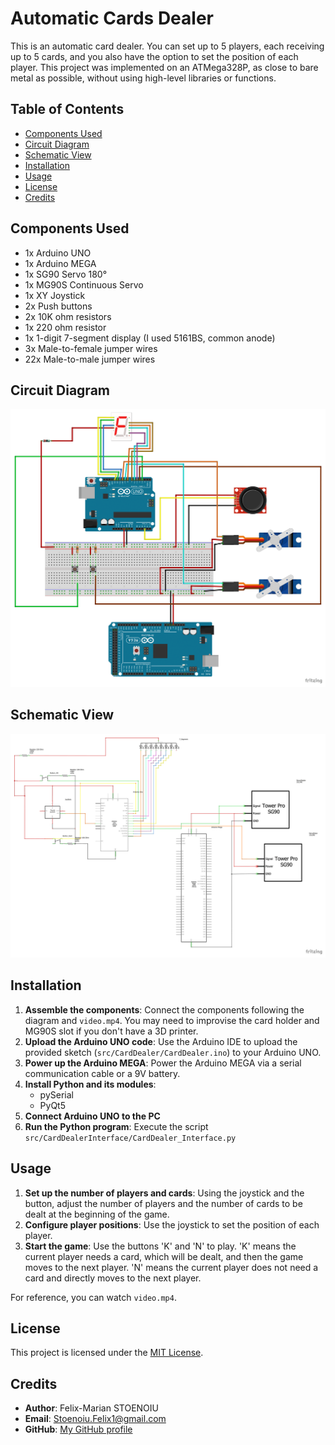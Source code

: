 # Automatic Cards Dealer

This is an automatic card dealer. You can set up to 5 players, each receiving up to 5 cards, and you also have the option to set the position of each player. This project was implemented on an ATMega328P, as close to bare metal as possible, without using high-level libraries or functions.

## Table of Contents
- [Components Used](#components-used)
- [Circuit Diagram](#circuit-diagram)
- [Schematic View](#schematic-view)
- [Installation](#installation)
- [Usage](#usage)
- [License](#license)
- [Credits](#credits)

## Components Used
- 1x Arduino UNO
- 1x Arduino MEGA
- 1x SG90 Servo 180°
- 1x MG90S Continuous Servo
- 1x XY Joystick
- 2x Push buttons
- 2x 10K ohm resistors
- 1x 220 ohm resistor
- 1x 1-digit 7-segment display (I used 5161BS, common anode)
- 3x Male-to-female jumper wires
- 22x Male-to-male jumper wires

## Circuit Diagram
![Circuit Diagram](diagrams/CardDealer_bb-1.png)

## Schematic View
![Schematic View](diagrams/CardDealer_schem-1.png)

## Installation
1. **Assemble the components**: Connect the components following the diagram and `video.mp4`. You may need to improvise the card holder and MG90S slot if you don't have a 3D printer.
2. **Upload the Arduino UNO code**: Use the Arduino IDE to upload the provided sketch (`src/CardDealer/CardDealer.ino`) to your Arduino UNO.
3. **Power up the Arduino MEGA**: Power the Arduino MEGA via a serial communication cable or a 9V battery.
4. **Install Python and its modules**:
   - pySerial
   - PyQt5
5. **Connect Arduino UNO to the PC**
6. **Run the Python program**: Execute the script `src/CardDealerInterface/CardDealer_Interface.py`

## Usage
1. **Set up the number of players and cards**: Using the joystick and the button, adjust the number of players and the number of cards to be dealt at the beginning of the game.
2. **Configure player positions**: Use the joystick to set the position of each player.
3. **Start the game**: Use the buttons 'K' and 'N' to play. 'K' means the current player needs a card, which will be dealt, and then the game moves to the next player. 'N' means the current player does not need a card and directly moves to the next player.

For reference, you can watch `video.mp4`.

## License
This project is licensed under the [MIT License](LICENSE).

## Credits
- **Author**: Felix-Marian STOENOIU
- **Email**: Stoenoiu.Felix1@gmail.com
- **GitHub**: [My GitHub profile](https://github.com/FelixMarian)
